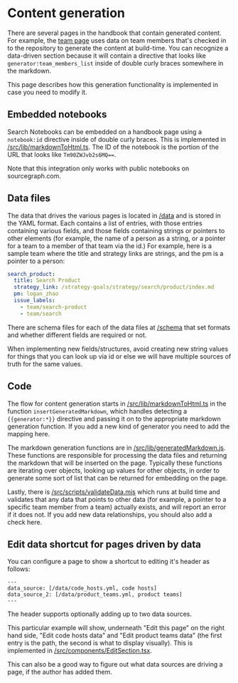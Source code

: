 # Content generation

There are several pages in the handbook that contain generated content. For example, the [team page](../../team/index.md) uses data on team members that's checked in to the repository to generate the content at build-time. You can recognize a data-driven section because it will contain a directive that looks like `generator:team_members_list` inside of double curly braces somewhere in the markdown.

This page describes how this generation functionality is implemented in case you need to modify it.

## Embedded notebooks

Search Notebooks can be embedded on a handbook page using a `notebook:id` directive inside of double curly braces. This is implemented in [/src/lib/markdownToHtml.ts](https://github.com/sourcegraph/handbook/blob/main/src/lib/markdownToHtml.ts). The ID of the notebook is the portion of the URL that looks like `Tm90ZWJvb2s6MQ==`.

Note that this integration only works with public notebooks on sourcegraph.com.

## Data files

The data that drives the various pages is located in [/data](https://github.com/sourcegraph/handbook/tree/main/data) and is stored in the YAML format. Each contains a list of entries, with those entries containing various fields, and those fields containing strings or pointers to other elements (for example, the name of a person as a string, or a pointer for a team to a member of that team via the id.) For example, here is a sample team where the title and strategy links are strings, and the pm is a pointer to a person:

```yaml
search_product:
  title: Search Product
  strategy_link: /strategy-goals/strategy/search/product/index.md
  pm: logan_zhao
  issue_labels:
    - team/search-product
    - team/search
```

There are schema files for each of the data files at [/schema](https://github.com/sourcegraph/handbook/tree/main/schema) that set formats and whether different fields are required or not.

When implementing new fields/structures, avoid creating new string values for things that you can look up via id or else we will have multiple sources of truth for the same values.

## Code

The flow for content generation starts in [/src/lib/markdownToHtml.ts](https://github.com/sourcegraph/handbook/blob/main/src/lib/markdownToHtml.ts) in the function `insertGeneratedMarkdown`, which handles detecting a `{{generator:*}}` directive and passing it on to the appropriate markdown generation function. If you add a new kind of generator you need to add the mapping here.

The markdown generation functions are in [/src/lib/generatedMarkdown.js](https://github.com/sourcegraph/handbook/blob/main/src/lib/generatedMarkdown.js). These functions are responsible for processing the data files and returning the markdown that will be inserted on the page. Typically these functions are iterating over objects, looking up values for other objects, in order to generate some sort of list that can be returned for embedding on the page.

Lastly, there is [/src/scripts/validateData.mjs](https://github.com/sourcegraph/handbook/blob/main/src/scripts/validateData.mjs) which runs at build time and validates that any data that points to other data (for example, a pointer to a specific team member from a team) actually exists, and will report an error if it does not. If you add new data relationships, you should also add a check here.

## Edit data shortcut for pages driven by data

You can configure a page to show a shortcut to editing it's header as follows:

```
---
data_source: [/data/code_hosts.yml, code hosts]
data_source_2: [/data/product_teams.yml, product teams]
---
```

The header supports optionally adding up to two data sources.

This particular example will show, underneath "Edit this page" on the right hand side, "Edit code hosts data" and "Edit product teams data" (the first entry is the path, the second is what to display visually). This is implemented in [/src/components/EditSection.tsx](https://github.com/sourcegraph/handbook/blob/main/src/components/EditSection.tsx).

This can also be a good way to figure out what data sources are driving a page, if the author has added them.
